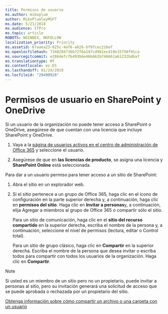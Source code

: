 ```yaml
---
title: Permisos de usuario
ms.author: mikeplum
author: MikePlumleyMSFT
ms.date: 5/21/2018
ms.audience: ITPro
ms.topic: article
ROBOTS: NOINDEX, NOFOLLOW
localization_priority: Priority
ms.assetid: 67aaea23-025c-4af6-a826-bf97cec216ef
ms.openlocfilehash: 7348294736b72f6a197cd981ecd19e15750f91ca
ms.sourcegitcommit: e2864efcfb493b6e46b662b746661a61232bdba7
ms.translationtype: MT
ms.contentlocale: es-ES
ms.lasthandoff: 01/24/2019
ms.locfileid: "29490928"
---
```

# <a name="user-permissions-in-sharepoint-and-onedrive"></a>Permisos de usuario en SharePoint y OneDrive

Si un usuario de la organización no puede tener acceso a SharePoint o OneDrive, asegúrese de que cuentan con una licencia que incluye SharePoint y OneDrive. 
  
1. Vaya a la [página de usuarios activos en el centro de administración de Office 365](https://portal.office.com/adminportal/home#/users) y seleccione el usuario. 
    
2. Asegúrese de que en **las licencias de producto**, se asigna una licencia y **SharePoint Online** está seleccionada. 
    
 Para dar a un usuario permiso para tener acceso a un sitio de SharePoint: 
  
1. Abra el sitio en un explorador web.
    
2. Si el sitio pertenece a un grupo de Office 365, haga clic en el icono de configuración en la parte superior derecha y, a continuación, haga clic en **permisos del sitio**. Haga clic en **Invitar a personas**y, a continuación, elija Agregar a miembros al grupo de Office 365 o compartir sólo el sitio. 
    
    Para un sitio de comunicación, haga clic en el **sitio del recurso compartido** en la superior derecha, escriba el nombre de la persona y, a continuación, seleccione el nivel de permisos (lectura, editar o Control total). 
    
    Para un sitio de grupo clásico, haga clic en **Compartir** en la superior derecha. Escriba el nombre de la persona que desea invitar o escriba todos para compartir con todos los usuarios de la organización. Haga clic en **Compartir**.
    
> [!NOTE]
> Si usted es un miembro de un sitio pero no un propietario, puede invitar a personas al sitio, pero su invitación generará una solicitud de acceso que se puede aprobada o rechazada por un propietario del sitio. 
  
[Obtenga información sobre cómo compartir un archivo o una carpeta con un usuario](https://go.microsoft.com/fwlink/?linkid=533408)
  

